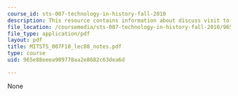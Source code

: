 ```yaml
---
course_id: sts-007-technology-in-history-fall-2010
description: This resource contains information about discuss visit to archives.
file_location: /coursemedia/sts-007-technology-in-history-fall-2010/965e88eeea989778aa2e8682c63dea6d_MITSTS_007F10_lec08_notes.pdf
file_type: application/pdf
layout: pdf
title: MITSTS_007F10_lec08_notes.pdf
type: course
uid: 965e88eeea989778aa2e8682c63dea6d

---
```

None